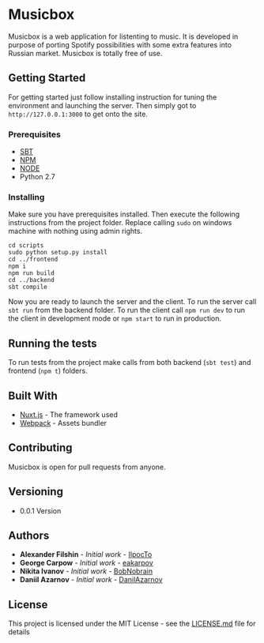 # Musicbox

Musicbox is a web application for listenting to music. It is developed in purpose of porting Spotify possibilities with some extra features into Russian market. Musicbox is totally free of use.

## Getting Started

For getting started just follow installing instruction for tuning the environment and launching the server. Then simply got to ``` http://127.0.0.1:3000 ``` to get onto the site.

### Prerequisites

* [SBT](https://www.scala-sbt.org)
* [NPM](https://www.npmjs.com)
* [NODE](https://nodejs.org/en/)
* Python 2.7

### Installing

Make sure you have prerequisites installed. Then execute the following instructions from the project folder. Replace calling ``` sudo ``` on windows machine with nothing using admin rights.

```
cd scripts
sudo python setup.py install
cd ../frontend
npm i
npm run build
cd ../backend
sbt compile
```
Now you are ready to launch the server and the client. To run the server call ``` sbt run ``` from the backend folder. To run the client call ``` npm run dev ``` to run the client in development mode or ``` npm start ``` to run in production.

## Running the tests

To run tests from the project make calls from both backend (``` sbt test ```) and frontend (``` npm t ```) folders.

## Built With

* [Nuxt.js](https://ru.nuxtjs.org) - The framework used
* [Webpack](https://webpack.js.org) - Assets bundler

## Contributing

Musicbox is open for pull requests from anyone.

## Versioning

* 0.0.1 Version

## Authors

* **Alexander Filshin** - *Initial work* - [IIpocTo](https://github.com/IIpocTo)
* **George Carpow** - *Initial work* - [eakarpov](https://github.com/eakarpov)
* **Nikita Ivanov** - *Initial work* - [BobNobrain](https://github.com/BobNobrain)
* **Daniil Azarnov** - *Initial work* - [DanilAzarnov](https://github.com/DanilAzarnov)

## License

This project is licensed under the MIT License - see the [LICENSE.md](LICENSE.md) file for details
